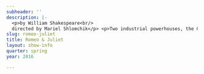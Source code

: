 ```yaml
---
subheader: ''
description: |-
  <p>by William Shakespeare<br/>
  directed by Mariel Shlomchik</p> <p>Two industrial powerhouses, the Capulets and the Montagues, grind through the competition in turn-of-the-century Pittsburgh. Amid ever expanding production and a gruesome family rivalry, two heirs of industry fall in love. But in the Dean’s Men outdoor rendition of Romeo and Juliet directed by Mariel Shlomchik, romance is no match for violence and greed in the grit of the city and even the smoggiest of skies can’t hide these lovers from their star-crossed fate. After all, blood may run thicker than water, but nothing makes the blood run like cold hard cash.</p><p><strong>Emma Maltby</strong> (Juliet) is a second-year in the College majoring in TAPS and English. Previous UT credits include <em>The Seagull</em> (Nina), <em>Suburbia</em> (Bee-Bee), <em>Rumors</em> (Chris Gorman), and <em>Macbeth</em> (Lady Macduff). She has also acted for New Work Week, as well as several Weekend of Workshops and Theater [24] festivals. Emma serves on UT's committee.</p><p><strong>Laura Bevington</strong> (Romeo) is a second-year TAPS major. Previous credits include <em>Twelfth Night </em>(Assistant Director), <em>Richard II </em>(Duchess of Gloucester), and <em>Henry V</em> (Alice and others). After a quarter off, Laura is stoked to be working on another great show with the Dean's Men!</p><p><strong>Clair Fuller</strong> (Tybalt) is a fourth-year in the College majoring in Gender &amp; Sexuality Studies and English. Last quarter, she directed a production of <em>Hamlet</em>, and has a long history of portraying evil men with UT, the Dean's Men, and other campus performing groups. She is proud to continue this tradition in her final production at UChicago, and above all would like to thank the Dean's Men for all the support, love, and growth the community has offered in the past years.</p><p><strong>Jack Calder </strong>(Mercutio) is a second-year in the College major in Fundamentals. He previously was the stage manager extraordinaire of <em>The Fear</em>, and the assistant stage manager mediocaire of<em> The Monkey King</em>.</p><p><strong>Thomas Meerschwam</strong> (Prince Escalus) is a third-year in the College majoring in Economics and minoring in Art History. Previous acting credits include <em>Hedda Gabler</em> (Tesman), <em>Henry V </em>(King of France) and <em>The Seagull</em> (Yevgeny Dorn).</p><p><strong>Amelia Soth</strong> (Lady Capulet) is a third-year in the College majoring in Near Eastern Languages and Civilizations. Previous credits include <em>Twelfth Night </em>(Maria) and <em>Love's Labours Lost</em> (Rosalind).</p><p><strong>Rob Geada</strong> (Benvolio, Paris' Page) is a student in the College.</p><p><strong>Rebecca Husk </strong>(Lady Montague, Head Server) is a first-year in the College majoring in something, eventually (probably). This is her UT debut. Rebecca is also a member of Men in Drag a cappella.</p><p><strong>Patrick McCarthy</strong> (Lord Capulet) is a third-year in the College majoring in English. He has previously appeared in <em>By the Bog of Cats</em> (Xavier), <em>Twelfth Night </em>(Malvolio), and <em>Rumors</em> (Ken).</p><p><strong>Alex Rodriguez</strong> (Lord Montague) is a third-year in the College majoring in Classics. Previous acting credits include <em>Cabaret.</em></p><p><strong>Rebecca Husk</strong><span> (Lady Montague</span><span>) is a student in the College.</span></p><p><strong>Lexi Turner </strong>(Nurse, Abraham<span>) is a student in the College.</span></p> <p><strong>Margaret Glazier</strong> (Sister Laura) is a first-year in the College majoring in English Literature and Political Science. Previous UT credits include <em>Hamlet (</em>Claudius).</p><p><strong>Sam Audette</strong> is a third-year Law, Letters, and Society major, with a film Visual Arts minor. He has been involved in various Fire Escape and UT productions since his debut in <em>Amadeus</em> last winter. He loves to rock climb and is a member of Delta Kappa Epsilon.</p><p><strong>Mariel Shlomchik </strong>(Director) is a third-year in the College majoring in Biology. <em>Romeo and Juliet </em>is her first mainstage directing experience, having previously worked with UT and the Dean’s Men in mostly a management capacity. Previous credits include production managing<em> The Seagull, Krapp’s Last Tape</em>, and <em>Love’s Labors Lost. </em>She is the current secretary and upcoming president of the Dean’s Men Board. Mariel would also like to thank everyone who has worked so hard to bring the world of <em>Romeo and Juliet</em> to life.</p><p><strong>Seph Mozes </strong>(Dramaturgy) is a second year student in the College. He has worked as a dramaturge, director and actor on several Dean's Men and independent productions while at U Chicago.</p> <p><strong>Bennett Foley</strong> (Production Manager<span>) is a student in the College.</span></p><p><strong>Vivian Zhang </strong>(Stage Manager) is a second-year Economics major. Previous involvement in University Theater include <em>Twelfth Night </em>(Asst. Sound), <em>Variations on the Death of Trotsky</em> (SM), <em>Love's Labour's Lost</em> (ASM), and <em>Closer (</em>Asst. Set).</p><p><strong>Mike Allara </strong>(Assistant Stage Manager<span>) is a student in the College.</span></p><p><strong>Stephanie Slaven-Ruffing</strong> (Sound Designer) is a second-year in the College majoring in Anthropology and Comparative Human Development. She’s previously done sound work for the UT/Apsara Collaboration <em>Nava Rasa: Reimagined,</em> <em>Wittgenstein’s Mistress, House of Cards, Urinetown, Suburbia, The Effect of Gamma Rays on Man in the Moon Marigolds </em>and various workshops. She also worked on <em>Fifth Planet </em>and <em>Closer</em>.</p><p><strong>Victoria Grose </strong>(Costume Designer<span>) is a student in the College.</span></p><p><strong>Alice Sheehan</strong> (Lighting Designer) is a second year in the College majoring in NELC and minoring in TAPS. Previous design credits include <em>The Seagull, Miss Julie, </em>and <em>Amadeus, </em>among other assistant and electrician credits. She is excited to join Tech Staff in the Fall!</p><p><strong>Brandon McCallister</strong> (Props/Scenic Designer) is a second-year in the College double majoring in TAPS and Comparative Human Development. Previous credits include <em>Twelfth Night </em>(SM), <em>Apsara: Navarasa Reimagined</em> (SM), A Weekend of Workshops: <em>The Monkey's Paw</em> (Director), <em>Richard II </em>(ASM), <em>Henry V</em> (ASM), <em>Love's Labour's Lost</em> (Asst. Director), <em>The Seagull</em> (Asst Lighting), and <em>Urinetown</em> (Asst. Props). Brandon serves on UT's committee.</p><p><strong>Abby Adams</strong> (Props/Scenic Designer<span>) is a student in the College.</span></p><p><strong>Coriander Mayer</strong> (Associate Lighting Designer) is a second-year TAPS and English major in the college. Past lighting credits include design for UT (<em>The Monkey King, By the Bog of Cats</em>, Fall 2016 Workshops), Adventure Stage Chicago, Eleusis Collective, Le Vorris &amp; Vox, Commedia dell Arte, RBIM, UBallet, PhiNix, CSSA, and Madison Street Theater; master electrician for UT (<em>West Side Story, Urinetown</em>); and electrician for Apollo Theater and Mercury Theater.</p><p><strong>Daniel Heins</strong> (Master Electrician) does theater tech, mostly for the Dean's Men and for pay.</p><p><strong>Jacob Goodman </strong>(Assistant Director) is a first-year in the College majoring in Comparative Human Development and Visual Arts. This is his first assistant directing credit. He has previously acted in <em>Twelfth Night</em> (Duke Orsino) and <em>The Seagull</em> (Konstantin).</p><p><strong>Natalie Wagner</strong> (Assistant Lighting Designer<span>) is a student in the College.</span></p><p><span><strong>Alison Causey </strong>(Assistant Lighting Designer</span><span>) is a student in the College.</span></p><p><span><strong>Katie Zellner </strong>(Assistant Costume Designer</span><span>) is a student in the College.</span></p><p><span><strong>Caroline Mejia </strong>(Assistant Costume Designer</span><span>) is a student in the College.</span></p><p><span><strong>Afriti Bankwalla </strong>(Assistant Sound Designer</span><span>) is a student in the College.</span></p> <p><span><strong>Jon Tyler Hogeback </strong>(Assistant Sound Designer</span><span>) is a student in the College.</span></p><p><span><strong>Caroline Pepin-Woods </strong>(Assistant Sound Designer</span><span>) is a student in the College.</span></p> <p><span><strong>Patrick Doyle </strong>(Assistant Props/Scenic Designer</span><span>) is a student in the College.</span></p><p><span><strong>Charlie Lovejoy</strong> (Assistant Props/Scenic Designer</span><span>) is a student in the College.</span></p> <p><span><strong>Beth Ellingboe</strong> (Assistant Props/Scenic Designer</span><span>) is a student in the College.</span></p><p><span><strong>Dee Nitz</strong> (Committee Liaison) is a student in the College.</span></p><p><span><strong>Alex Morales</strong> (Tech Staff Liaison) is a student in the College.</span></p> <p> </p>
slug: romeo-juliet
title: Romeo & Juliet
layout: show-info
quarter: spring
year: 2016

---
```

